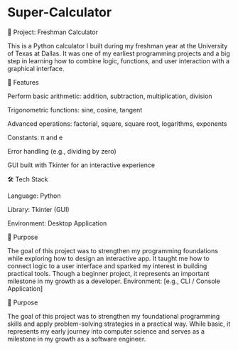 # Super-Calculator
📌 Project: Freshman Calculator

This is a Python calculator I built during my freshman year at the University of Texas at Dallas. It was one of my earliest programming projects and a big step in learning how to combine logic, functions, and user interaction with a graphical interface.

🔢 Features

Perform basic arithmetic: addition, subtraction, multiplication, division

Trigonometric functions: sine, cosine, tangent

Advanced operations: factorial, square, square root, logarithms, exponents

Constants: π and e

Error handling (e.g., dividing by zero)

GUI built with Tkinter for an interactive experience

🛠️ Tech Stack

Language: Python

Library: Tkinter (GUI)

Environment: Desktop Application

🎯 Purpose

The goal of this project was to strengthen my programming foundations while exploring how to design an interactive app. It taught me how to connect logic to a user interface and sparked my interest in building practical tools. Though a beginner project, it represents an important milestone in my growth as a developer.
Environment: [e.g., CLI / Console Application]

🎯 Purpose

The goal of this project was to strengthen my foundational programming skills and apply problem-solving strategies in a practical way. While basic, it represents my early journey into computer science and serves as a milestone in my growth as a software engineer.
